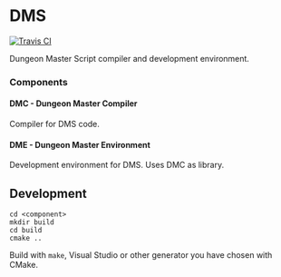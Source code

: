 # DMS

[![Travis CI](https://travis-ci.com/jonpas/FERI-DMS.svg?token=2QJyszxBKDHVJDk5Ky3q&branch=master)](https://travis-ci.com/jonpas/FERI-DMS)

Dungeon Master Script compiler and development environment.


### Components

#### DMC - Dungeon Master Compiler

Compiler for DMS code.

#### DME - Dungeon Master Environment

Development environment for DMS. Uses DMC as library.


## Development

```
cd <component>
mkdir build
cd build
cmake ..
```

Build with `make`, Visual Studio or other generator you have chosen with CMake.
